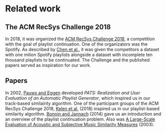 # Related work

## The ACM RecSys Challenge 2018

In 2018, it was organized the [ACM RecSys Challenge 2018](http://www.recsyschallenge.com/2018/), a competition with the goal of playlist continuation. One of the organizators was the Spotify. As described by [Chen et al.](https://dl.acm.org/doi/10.1145/3240323.3240342), it was given the competitors a dataset with one milion Spotify playlists alongside a dataset with incomplete ten thousand playlists to be continuated. The Challenge and the published papers served as inspiration for our work.

## Papers

In 2002, [Pauws and Eggen](http://ismir2002.ircam.fr/proceedings/OKPROC02-FP07-4.pdf) developed *PATS: Realization and User Evaluation of an Automatic Playlist Generator*, which inspired us in our track-based similairity algorithm. One of the participant groups of the ACM RecSys Challenge 2018, [Kelen et al.](https://dl.acm.org/doi/10.1145/3267471.3267477) (2018) inspired us in our playlist-based similarity algorithm. [Bonnin and Jannach](https://dl.acm.org/doi/10.1145/2652481) (2014) gave us an introduction and an overview of the playlist continuation problem. Also was [A Large-Scale Evaluation of Acoustic and Subjective Music Similarity Measures](https://www.ee.columbia.edu/~dpwe/pubs/ismir03-sim.pdf) (2003).
